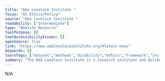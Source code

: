```yaml
---
title: "Ada Lovelace Institute "
focus: "AI Ethics/Policy"
source: "Ada Lovelace Institute "
readability: ["Intermediate"]
type: "Website Resource"
toolPurpose: []
toolAccessibilityIssues: []
openSource: true
link: "https://www.adalovelaceinstitute.org/#latest-news"
keywords: []
learnTags: ["dataset","methods","disability","ethics","framework","inclusivePractice","notForProfit","solution","trust"]
summary: "The Ada Lovelace Institute is a research institute and deliberative body dedicated to ensuring that data and AI work for people and society, with the core belief that the benefits of data and AI must be justly and equitably distributed and enhance individual and social wellbeing. "
---
```

N/A

